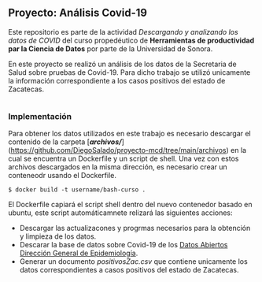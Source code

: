 ## Proyecto: Análisis Covid-19

Este repositorio es parte de la actividad *Descargando y analizando los datos de COVID* del curso propedéutico de **Herramientas de productividad par la Ciencia de Datos** por parte de la Universidad de Sonora.

En este proyecto se realizó un análisis de los datos de la Secretaria de Salud sobre pruebas de Covid-19.
Para dicho trabajo se utilizó unicamente la información correspondiente a los casos positivos del estado de Zacatecas.

```markdown

```

### Implementación

Para obtener los datos utilizados en este trabajo es necesario descargar el contenido de la carpeta [***archivos/***] (https://github.com/DiegoSalado/proyecto-mcd/tree/main/archivos) en la cual se encuentra un Dockerfile y un script de shell. Una vez con estos archivos descargados en la misma dirección, es necesario crear un conteneodr usando el Dockerfile.
```   
$ docker build -t username/bash-curso .
```
El Dockerfile capiará el script shell dentro del nuevo contenedor basado en ubuntu, este script automáticamnete relizará las siguientes acciones:

- Descargar las actualizacones y progrmas necesarios para la obtención y limpieza de los datos.
- Descarar la base de datos sobre Covid-19 de los [Datos Abiertos Dirección General de Epidemiología](https://www.gob.mx/salud/documentos/datos-abiertos-152127).
- Generar un documento *positivosZac.csv* que contiene unicamente los datos correspondientes a casos positivos del estado de Zacatecas. 



